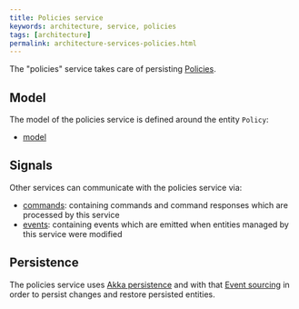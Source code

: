 ```yaml
---
title: Policies service
keywords: architecture, service, policies
tags: [architecture]
permalink: architecture-services-policies.html
---
```


The "policies" service takes care of persisting [Policies](basic-policy.html).

## Model

The model of the policies service is defined around the entity `Policy`:
* [model](https://github.com/eclipse/ditto/tree/master/model/policies/src/main/java/org/eclipse/ditto/model/policies)

## Signals

Other services can communicate with the policies service via:

* [commands](https://github.com/eclipse/ditto/tree/master/signals/commands/policies/src/main/java/org/eclipse/ditto/signals/commands/policies):
  containing commands and command responses which are processed by this service
* [events](https://github.com/eclipse/ditto/tree/master/signals/events/policies/src/main/java/org/eclipse/ditto/signals/events/policies):
  containing events which are emitted when entities managed by this service were modified

## Persistence

The policies service uses [Akka persistence](https://doc.akka.io/docs/akka/current/persistence.html?language=java) and 
with that [Event sourcing](http://localhost:4000/basic-signals.html#architectural-style) in order to persist changes 
and restore persisted entities.

